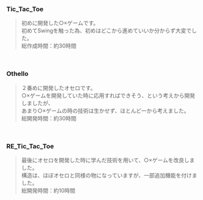 ### Tic_Tac_Toe  
>初めに開発した○×ゲームです。  
初めてSwingを触った為、初めはどこから進めていいか分からず大変でした。  
総作成時間：約30時間  

<br>

### Othello
>２番めに開発したオセロです。  
○×ゲームを開発していた時に応用すればできそう、という考えから開発しましたが、  
あまり○×ゲームの時の技術は生かせず、ほとんど一から考えました。  
総開発時間：約30時間  

<br>

### RE_Tic_Tac_Toe
>最後にオセロを開発した時に学んだ技術を用いて、○×ゲームを改良しました。  
構造は、ほぼオセロと同様の物になっていますが、一部追加機能を付けました。  
総開発時間：約10時間